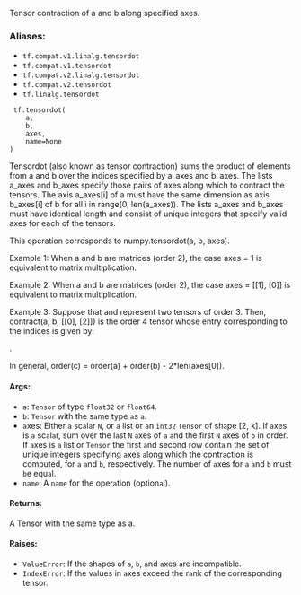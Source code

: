 
Tensor contraction of a and b along specified axes.
### Aliases:
- `tf.compat.v1.linalg.tensordot`
- `tf.compat.v1.tensordot`
- `tf.compat.v2.linalg.tensordot`
- `tf.compat.v2.tensordot`
- `tf.linalg.tensordot`

```
 tf.tensordot(
    a,
    b,
    axes,
    name=None
)
```

Tensordot (also known as tensor contraction) sums the product of elements from a and b over the indices specified by a_axes and b_axes. The lists a_axes and b_axes specify those pairs of axes along which to contract the tensors. The axis a_axes[i] of a must have the same dimension as axis b_axes[i] of b for all i in range(0, len(a_axes)). The lists a_axes and b_axes must have identical length and consist of unique integers that specify valid axes for each of the tensors.

This operation corresponds to numpy.tensordot(a, b, axes).

Example 1: When a and b are matrices (order 2), the case axes = 1 is equivalent to matrix multiplication.

Example 2: When a and b are matrices (order 2), the case axes = [[1], [0]] is equivalent to matrix multiplication.

Example 3: Suppose that
and
represent two tensors of order 3. Then, contract(a, b, [[0], [2]]) is the order 4 tensor
whose entry corresponding to the indices
is given by:

.

In general, order(c) = order(a) + order(b) - 2*len(axes[0]).
#### Args:
- `a`: `Tensor` of type `float32` or `float64`.
- `b`: `Tensor` with the s`a`me type `a`s `a`.
- `a`xes: Either `a` sc`a`l`a`r `N`, or `a` list or `a`n `int32` `Tensor` of sh`a`pe [2, k]. If `a`xes is `a` sc`a`l`a`r, sum over the l`a`st `N` `a`xes of `a` `a`nd the first `N` `a`xes of `b` in order. If `a`xes is `a` list or `Tensor` the first `a`nd second row cont`a`in the set of unique integers specifying `a`xes `a`long which the contr`a`ction is computed, for `a` `a`nd `b`, respectively. The num`b`er of `a`xes for `a` `a`nd `b` must `b`e equ`a`l.
- `name`: A `name` for the oper`a`tion (option`a`l).
#### Returns:

A Tensor with the same type as a.
#### Raises:
- `ValueError`: If the sh`a`pes of `a`, `b`, `a`nd `a`xes `a`re incomp`a`ti`b`le.
- `IndexError`: If the v`a`lues in `a`xes exceed the r`a`nk of the corresponding tensor.

